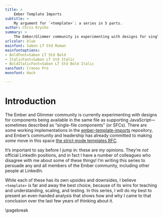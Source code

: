 ```yaml
---
title: >
    Ember Template Imports
subtitle: >
    My argument for `<template>`: a series in 5 parts.
author: Chris Krycho
summary: >
    The Ember/Glimmer community is experimenting with designs for single-file-components. This series is a deep dive and extended argument for the `<template>` design over alternatives.
urlcolor: blue
mainfont: Sabon LT Std Roman
mainfontoptions:
- BoldFont=Sabon LT Std Bold
- ItalicFont=Sabon LT Std Italic
- BoldItalicFont=Sabon LT Std Bold Italic
sansfont: Cronos Pro
monofont: Hack

---
```


# Introduction

The Ember and Glimmer community is currently experimenting with designs for components being available in the same file as supporting JavaScript—sometimes described as “single-file components” (or <abbr>SFC</abbr>s). There are some working implementations in the [ember-template-imports][eti] repository, and Ember’s community and leadership has already committed to making *some* move in this space [the strict mode templates <abbr title="request for comments">RFC</abbr>][strict].

[eti]: https://github.com/ember-template-imports/ember-template-imports
[strict]: https://emberjs.github.io/rfcs/0496-handlebars-strict-mode.html

<div class='note'>  

It’s important to say before I jump in: these are *my* opinions. They’re *not* official LinkedIn positions, and in fact I have a number of colleagues who disagree with me about some of these things! I’m writing this series to persuade any and all members of the Ember community, including other people at LinkedIn.

</div>

While each of these has its own upsides and downsides, I believe `<template>` is far and away the best choice, because of its wins for teaching and understanding, scaling, and testing. In this series, I will do my best to present an even-handed analysis that shows how and why I came to that conclusion over the last few years of thinking about it.

\pagebreak

